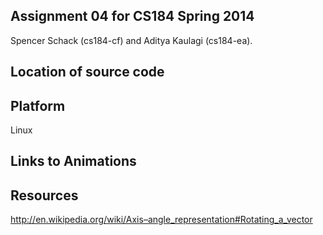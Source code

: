 Assignment 04 for CS184 Spring 2014
--------------------------------------------------------------------------------
Spencer Schack (cs184-cf) and Aditya Kaulagi (cs184-ea).

Location of source code
--------------------------------------------------------------------------------

Platform
--------------------------------------------------------------------------------
Linux

Links to Animations
--------------------------------------------------------------------------------


Resources
--------------------------------------------------------------------------------
http://en.wikipedia.org/wiki/Axis–angle_representation#Rotating_a_vector
